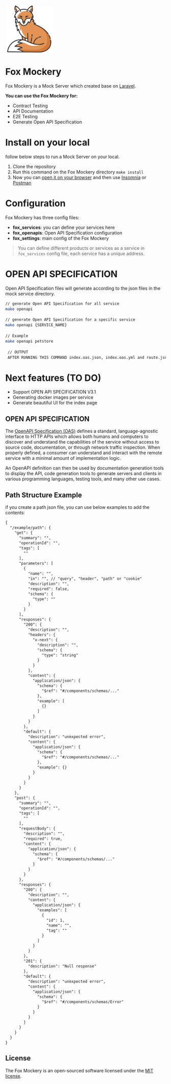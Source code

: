 ![Fox Mockery](https://github.com/Mekaeil/Fox.Mockery/blob/master/public/logo-150.png?raw=true)

# Fox Mockery

Fox Mockery is a Mock Server which created base on [Laravel](https://lumen.laravel.com/docs/9.x).

**You can use the Fox Mockery for:**

- Contract Testing
- API Documentation
- E2E Testing
- Generate Open API Specification

# Install on your local

follow below steps to run a Mock Server on your local.

1. Clone the repository
2. Run this command on the Fox Mockery directory `make install`
3. Now you can [open it on your browser](http://localhost:8085) and then use [Insomnia](https://insomnia.rest/)
   or [Postman](https://www.postman.com/downloads/)

# Configuration

Fox Mockery has three config files:

- **fox_services**: you can define your services here
- **fox_openapis**: Open API Specification configuration
- **fox_settings**: main config of the Fox Mockery

> You can define different products or services as a service in
> `fox_services` config file, each service has a unique address.

# OPEN API SPECIFICATION

Open API Specification files will generate according to the json files in the mock service directory.

```bash
// generate Open API Specification for all service
make openapi

// generate Open API Specification for a specific service
make openapi {SERVICE_NAME}

// Example 
make openapi petstore
 
 // OUTPUT
 AFTER RUNNING THIS COMMAND index.oas.json, index.oas.yml and route.json FILES WILL CREATE IN THE SERVICE DIRECTORY!'
```

# Next features (TO DO)

- Support OPEN API SPECIFICATION V3.1
- Generating docker images per service
- Generate beautiful UI for the index page

## OPEN API SPECIFICATION

The [OpenAPI Specification (OAS)](https://www.openapis.org) defines a standard, language-agnostic interface to HTTP APIs
which allows both humans and computers to discover and understand the capabilities of the service without access to
source code, documentation, or through network traffic inspection. When properly defined, a consumer can understand and
interact with the remote service with a minimal amount of implementation logic.

An OpenAPI definition can then be used by documentation generation tools to display the API, code generation tools to
generate servers and clients in various programming languages, testing tools, and many other use cases.


## Path Structure Example
if you create a path json file, you can use below examples to add the contents:
```
{
  "/example/path": {
    "get": {
      "summary": "",
      "operationId": "",
      "tags": [
        ""
      ],
      "parameters": [
        {
          "name": "",
          "in": "", // "query", "header", "path" or "cookie"
          "description": "",
          "required": false,
          "schema": {
            "type": ""
          }
        }
      ],
      "responses": {
        "200": {
          "description": "",
          "headers": {
            "x-next": {
              "description": "",
              "schema": {
                "type": "string"
              }
            }
          },
          "content": {
            "application/json": {
              "schema": {
                "$ref": "#/components/schemas/..."
              },
              "example": [
                {}
              ]
            }
          }
        },
        "default": {
          "description": "unexpected error",
          "content": {
            "application/json": {
              "schema": {
                "$ref": "#/components/schemas/..."
              },
              "example": {}
            }
          }
        }
      }
    },
    "post": {
      "summary": "",
      "operationId": "",
      "tags": [
        ""
      ],
      "requestBody": {
        "description": "",
        "required": true,
        "content": {
          "application/json": {
            "schema": {
              "$ref": "#/components/schemas/..."
            }
          }
        }
      },
      "responses": {
        "200": {
          "description": "",
          "content": {
            "application/json": {
              "examples": [
                {
                  "id": 1,
                  "name": "",
                  "tag": ""
                }
              ]
            }
          }
        },
        "201": {
          "description": "Null response"
        },
        "default": {
          "description": "unexpected error",
          "content": {
            "application/json": {
              "schema": {
                "$ref": "#/components/schemas/Error"
              }
            }
          }
        }
      }
    }
  }
}
```

## License

The Fox Mockery is an open-sourced software licensed under the [MIT license](https://opensource.org/licenses/MIT).

